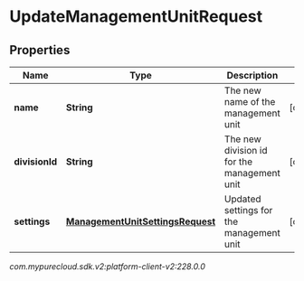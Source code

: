 # UpdateManagementUnitRequest


## Properties

| Name | Type | Description | Notes |
| ------------ | ------------- | ------------- | ------------- |
| **name** | **String** | The new name of the management unit |  [optional] |
| **divisionId** | **String** | The new division id for the management unit |  [optional] |
| **settings** | [**ManagementUnitSettingsRequest**](ManagementUnitSettingsRequest) | Updated settings for the management unit |  [optional] |




_com.mypurecloud.sdk.v2:platform-client-v2:228.0.0_
